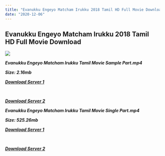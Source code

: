 ```yaml
---
title: "Evanukku Engeyo Matcham Irukku 2018 Tamil HD Full Movie Download Evanukku Engeyo Matcham Irukku Tamil HD Movie Download"
date: "2020-12-06"
---
```


## Evanukku Engeyo Matcham Irukku 2018 Tamil HD Full Movie Download 

![](https://images.moviebuff.com/28dd34f3-4aa6-4211-92a0-ce16acad2b63?w=1000)

**_Evanukku Engeyo Matcham Irukku Tamil Movie Sample Part.mp4_**

**_Size: 2.16mb_**

**_[Download Server 1](http://b8.wetransfer.vip/files/Tamil{525e4ed8fa01f01a9103e1e2d0de788082fff3ddd3718eaf08f87fc8fd9b0ee6}20Movies/Tamil{525e4ed8fa01f01a9103e1e2d0de788082fff3ddd3718eaf08f87fc8fd9b0ee6}202018{525e4ed8fa01f01a9103e1e2d0de788082fff3ddd3718eaf08f87fc8fd9b0ee6}20Movies/Evanukku{525e4ed8fa01f01a9103e1e2d0de788082fff3ddd3718eaf08f87fc8fd9b0ee6}20Engeyo{525e4ed8fa01f01a9103e1e2d0de788082fff3ddd3718eaf08f87fc8fd9b0ee6}20Matcham{525e4ed8fa01f01a9103e1e2d0de788082fff3ddd3718eaf08f87fc8fd9b0ee6}20Irukku{525e4ed8fa01f01a9103e1e2d0de788082fff3ddd3718eaf08f87fc8fd9b0ee6}20(2018)/Evanukku{525e4ed8fa01f01a9103e1e2d0de788082fff3ddd3718eaf08f87fc8fd9b0ee6}20Engeyo{525e4ed8fa01f01a9103e1e2d0de788082fff3ddd3718eaf08f87fc8fd9b0ee6}20Matcham{525e4ed8fa01f01a9103e1e2d0de788082fff3ddd3718eaf08f87fc8fd9b0ee6}20Irukku{525e4ed8fa01f01a9103e1e2d0de788082fff3ddd3718eaf08f87fc8fd9b0ee6}20(2018){525e4ed8fa01f01a9103e1e2d0de788082fff3ddd3718eaf08f87fc8fd9b0ee6}20Proper{525e4ed8fa01f01a9103e1e2d0de788082fff3ddd3718eaf08f87fc8fd9b0ee6}20HDRip/Evanukku{525e4ed8fa01f01a9103e1e2d0de788082fff3ddd3718eaf08f87fc8fd9b0ee6}20Engeyo{525e4ed8fa01f01a9103e1e2d0de788082fff3ddd3718eaf08f87fc8fd9b0ee6}20Matcham{525e4ed8fa01f01a9103e1e2d0de788082fff3ddd3718eaf08f87fc8fd9b0ee6}20Irukku{525e4ed8fa01f01a9103e1e2d0de788082fff3ddd3718eaf08f87fc8fd9b0ee6}20(2018){525e4ed8fa01f01a9103e1e2d0de788082fff3ddd3718eaf08f87fc8fd9b0ee6}20Sample{525e4ed8fa01f01a9103e1e2d0de788082fff3ddd3718eaf08f87fc8fd9b0ee6}20(640x360).mp4)_**

**_[  
](http://b8.wetransfer.vip/files/Tamil{525e4ed8fa01f01a9103e1e2d0de788082fff3ddd3718eaf08f87fc8fd9b0ee6}20Movies/Tamil{525e4ed8fa01f01a9103e1e2d0de788082fff3ddd3718eaf08f87fc8fd9b0ee6}202018{525e4ed8fa01f01a9103e1e2d0de788082fff3ddd3718eaf08f87fc8fd9b0ee6}20Movies/Evanukku{525e4ed8fa01f01a9103e1e2d0de788082fff3ddd3718eaf08f87fc8fd9b0ee6}20Engeyo{525e4ed8fa01f01a9103e1e2d0de788082fff3ddd3718eaf08f87fc8fd9b0ee6}20Matcham{525e4ed8fa01f01a9103e1e2d0de788082fff3ddd3718eaf08f87fc8fd9b0ee6}20Irukku{525e4ed8fa01f01a9103e1e2d0de788082fff3ddd3718eaf08f87fc8fd9b0ee6}20(2018)/Evanukku{525e4ed8fa01f01a9103e1e2d0de788082fff3ddd3718eaf08f87fc8fd9b0ee6}20Engeyo{525e4ed8fa01f01a9103e1e2d0de788082fff3ddd3718eaf08f87fc8fd9b0ee6}20Matcham{525e4ed8fa01f01a9103e1e2d0de788082fff3ddd3718eaf08f87fc8fd9b0ee6}20Irukku{525e4ed8fa01f01a9103e1e2d0de788082fff3ddd3718eaf08f87fc8fd9b0ee6}20(2018){525e4ed8fa01f01a9103e1e2d0de788082fff3ddd3718eaf08f87fc8fd9b0ee6}20Proper{525e4ed8fa01f01a9103e1e2d0de788082fff3ddd3718eaf08f87fc8fd9b0ee6}20HDRip/Evanukku{525e4ed8fa01f01a9103e1e2d0de788082fff3ddd3718eaf08f87fc8fd9b0ee6}20Engeyo{525e4ed8fa01f01a9103e1e2d0de788082fff3ddd3718eaf08f87fc8fd9b0ee6}20Matcham{525e4ed8fa01f01a9103e1e2d0de788082fff3ddd3718eaf08f87fc8fd9b0ee6}20Irukku{525e4ed8fa01f01a9103e1e2d0de788082fff3ddd3718eaf08f87fc8fd9b0ee6}20(2018){525e4ed8fa01f01a9103e1e2d0de788082fff3ddd3718eaf08f87fc8fd9b0ee6}20Sample{525e4ed8fa01f01a9103e1e2d0de788082fff3ddd3718eaf08f87fc8fd9b0ee6}20(640x360).mp4)_**

**_[Download Server 2](http://b8.wetransfer.vip/files/Tamil{525e4ed8fa01f01a9103e1e2d0de788082fff3ddd3718eaf08f87fc8fd9b0ee6}20Movies/Tamil{525e4ed8fa01f01a9103e1e2d0de788082fff3ddd3718eaf08f87fc8fd9b0ee6}202018{525e4ed8fa01f01a9103e1e2d0de788082fff3ddd3718eaf08f87fc8fd9b0ee6}20Movies/Evanukku{525e4ed8fa01f01a9103e1e2d0de788082fff3ddd3718eaf08f87fc8fd9b0ee6}20Engeyo{525e4ed8fa01f01a9103e1e2d0de788082fff3ddd3718eaf08f87fc8fd9b0ee6}20Matcham{525e4ed8fa01f01a9103e1e2d0de788082fff3ddd3718eaf08f87fc8fd9b0ee6}20Irukku{525e4ed8fa01f01a9103e1e2d0de788082fff3ddd3718eaf08f87fc8fd9b0ee6}20(2018)/Evanukku{525e4ed8fa01f01a9103e1e2d0de788082fff3ddd3718eaf08f87fc8fd9b0ee6}20Engeyo{525e4ed8fa01f01a9103e1e2d0de788082fff3ddd3718eaf08f87fc8fd9b0ee6}20Matcham{525e4ed8fa01f01a9103e1e2d0de788082fff3ddd3718eaf08f87fc8fd9b0ee6}20Irukku{525e4ed8fa01f01a9103e1e2d0de788082fff3ddd3718eaf08f87fc8fd9b0ee6}20(2018){525e4ed8fa01f01a9103e1e2d0de788082fff3ddd3718eaf08f87fc8fd9b0ee6}20Proper{525e4ed8fa01f01a9103e1e2d0de788082fff3ddd3718eaf08f87fc8fd9b0ee6}20HDRip/Evanukku{525e4ed8fa01f01a9103e1e2d0de788082fff3ddd3718eaf08f87fc8fd9b0ee6}20Engeyo{525e4ed8fa01f01a9103e1e2d0de788082fff3ddd3718eaf08f87fc8fd9b0ee6}20Matcham{525e4ed8fa01f01a9103e1e2d0de788082fff3ddd3718eaf08f87fc8fd9b0ee6}20Irukku{525e4ed8fa01f01a9103e1e2d0de788082fff3ddd3718eaf08f87fc8fd9b0ee6}20(2018){525e4ed8fa01f01a9103e1e2d0de788082fff3ddd3718eaf08f87fc8fd9b0ee6}20Sample{525e4ed8fa01f01a9103e1e2d0de788082fff3ddd3718eaf08f87fc8fd9b0ee6}20(640x360).mp4)_**

**_Evanukku Engeyo Matcham Irukku Tamil Movie Single Part.mp4_**

**_Size: 525.26mb_**

**_[Download Server 1](http://b8.wetransfer.vip/files/Tamil{525e4ed8fa01f01a9103e1e2d0de788082fff3ddd3718eaf08f87fc8fd9b0ee6}20Movies/Tamil{525e4ed8fa01f01a9103e1e2d0de788082fff3ddd3718eaf08f87fc8fd9b0ee6}202018{525e4ed8fa01f01a9103e1e2d0de788082fff3ddd3718eaf08f87fc8fd9b0ee6}20Movies/Evanukku{525e4ed8fa01f01a9103e1e2d0de788082fff3ddd3718eaf08f87fc8fd9b0ee6}20Engeyo{525e4ed8fa01f01a9103e1e2d0de788082fff3ddd3718eaf08f87fc8fd9b0ee6}20Matcham{525e4ed8fa01f01a9103e1e2d0de788082fff3ddd3718eaf08f87fc8fd9b0ee6}20Irukku{525e4ed8fa01f01a9103e1e2d0de788082fff3ddd3718eaf08f87fc8fd9b0ee6}20(2018)/Evanukku{525e4ed8fa01f01a9103e1e2d0de788082fff3ddd3718eaf08f87fc8fd9b0ee6}20Engeyo{525e4ed8fa01f01a9103e1e2d0de788082fff3ddd3718eaf08f87fc8fd9b0ee6}20Matcham{525e4ed8fa01f01a9103e1e2d0de788082fff3ddd3718eaf08f87fc8fd9b0ee6}20Irukku{525e4ed8fa01f01a9103e1e2d0de788082fff3ddd3718eaf08f87fc8fd9b0ee6}20(2018){525e4ed8fa01f01a9103e1e2d0de788082fff3ddd3718eaf08f87fc8fd9b0ee6}20Proper{525e4ed8fa01f01a9103e1e2d0de788082fff3ddd3718eaf08f87fc8fd9b0ee6}20HDRip/Evanukku{525e4ed8fa01f01a9103e1e2d0de788082fff3ddd3718eaf08f87fc8fd9b0ee6}20Engeyo{525e4ed8fa01f01a9103e1e2d0de788082fff3ddd3718eaf08f87fc8fd9b0ee6}20Matcham{525e4ed8fa01f01a9103e1e2d0de788082fff3ddd3718eaf08f87fc8fd9b0ee6}20Irukku{525e4ed8fa01f01a9103e1e2d0de788082fff3ddd3718eaf08f87fc8fd9b0ee6}20(2018){525e4ed8fa01f01a9103e1e2d0de788082fff3ddd3718eaf08f87fc8fd9b0ee6}20Single{525e4ed8fa01f01a9103e1e2d0de788082fff3ddd3718eaf08f87fc8fd9b0ee6}20Part{525e4ed8fa01f01a9103e1e2d0de788082fff3ddd3718eaf08f87fc8fd9b0ee6}20(640x360).mp4)_**

**_[  
](http://b8.wetransfer.vip/files/Tamil{525e4ed8fa01f01a9103e1e2d0de788082fff3ddd3718eaf08f87fc8fd9b0ee6}20Movies/Tamil{525e4ed8fa01f01a9103e1e2d0de788082fff3ddd3718eaf08f87fc8fd9b0ee6}202018{525e4ed8fa01f01a9103e1e2d0de788082fff3ddd3718eaf08f87fc8fd9b0ee6}20Movies/Evanukku{525e4ed8fa01f01a9103e1e2d0de788082fff3ddd3718eaf08f87fc8fd9b0ee6}20Engeyo{525e4ed8fa01f01a9103e1e2d0de788082fff3ddd3718eaf08f87fc8fd9b0ee6}20Matcham{525e4ed8fa01f01a9103e1e2d0de788082fff3ddd3718eaf08f87fc8fd9b0ee6}20Irukku{525e4ed8fa01f01a9103e1e2d0de788082fff3ddd3718eaf08f87fc8fd9b0ee6}20(2018)/Evanukku{525e4ed8fa01f01a9103e1e2d0de788082fff3ddd3718eaf08f87fc8fd9b0ee6}20Engeyo{525e4ed8fa01f01a9103e1e2d0de788082fff3ddd3718eaf08f87fc8fd9b0ee6}20Matcham{525e4ed8fa01f01a9103e1e2d0de788082fff3ddd3718eaf08f87fc8fd9b0ee6}20Irukku{525e4ed8fa01f01a9103e1e2d0de788082fff3ddd3718eaf08f87fc8fd9b0ee6}20(2018){525e4ed8fa01f01a9103e1e2d0de788082fff3ddd3718eaf08f87fc8fd9b0ee6}20Proper{525e4ed8fa01f01a9103e1e2d0de788082fff3ddd3718eaf08f87fc8fd9b0ee6}20HDRip/Evanukku{525e4ed8fa01f01a9103e1e2d0de788082fff3ddd3718eaf08f87fc8fd9b0ee6}20Engeyo{525e4ed8fa01f01a9103e1e2d0de788082fff3ddd3718eaf08f87fc8fd9b0ee6}20Matcham{525e4ed8fa01f01a9103e1e2d0de788082fff3ddd3718eaf08f87fc8fd9b0ee6}20Irukku{525e4ed8fa01f01a9103e1e2d0de788082fff3ddd3718eaf08f87fc8fd9b0ee6}20(2018){525e4ed8fa01f01a9103e1e2d0de788082fff3ddd3718eaf08f87fc8fd9b0ee6}20Single{525e4ed8fa01f01a9103e1e2d0de788082fff3ddd3718eaf08f87fc8fd9b0ee6}20Part{525e4ed8fa01f01a9103e1e2d0de788082fff3ddd3718eaf08f87fc8fd9b0ee6}20(640x360).mp4)_**

**_[Download Server 2](http://b8.wetransfer.vip/files/Tamil{525e4ed8fa01f01a9103e1e2d0de788082fff3ddd3718eaf08f87fc8fd9b0ee6}20Movies/Tamil{525e4ed8fa01f01a9103e1e2d0de788082fff3ddd3718eaf08f87fc8fd9b0ee6}202018{525e4ed8fa01f01a9103e1e2d0de788082fff3ddd3718eaf08f87fc8fd9b0ee6}20Movies/Evanukku{525e4ed8fa01f01a9103e1e2d0de788082fff3ddd3718eaf08f87fc8fd9b0ee6}20Engeyo{525e4ed8fa01f01a9103e1e2d0de788082fff3ddd3718eaf08f87fc8fd9b0ee6}20Matcham{525e4ed8fa01f01a9103e1e2d0de788082fff3ddd3718eaf08f87fc8fd9b0ee6}20Irukku{525e4ed8fa01f01a9103e1e2d0de788082fff3ddd3718eaf08f87fc8fd9b0ee6}20(2018)/Evanukku{525e4ed8fa01f01a9103e1e2d0de788082fff3ddd3718eaf08f87fc8fd9b0ee6}20Engeyo{525e4ed8fa01f01a9103e1e2d0de788082fff3ddd3718eaf08f87fc8fd9b0ee6}20Matcham{525e4ed8fa01f01a9103e1e2d0de788082fff3ddd3718eaf08f87fc8fd9b0ee6}20Irukku{525e4ed8fa01f01a9103e1e2d0de788082fff3ddd3718eaf08f87fc8fd9b0ee6}20(2018){525e4ed8fa01f01a9103e1e2d0de788082fff3ddd3718eaf08f87fc8fd9b0ee6}20Proper{525e4ed8fa01f01a9103e1e2d0de788082fff3ddd3718eaf08f87fc8fd9b0ee6}20HDRip/Evanukku{525e4ed8fa01f01a9103e1e2d0de788082fff3ddd3718eaf08f87fc8fd9b0ee6}20Engeyo{525e4ed8fa01f01a9103e1e2d0de788082fff3ddd3718eaf08f87fc8fd9b0ee6}20Matcham{525e4ed8fa01f01a9103e1e2d0de788082fff3ddd3718eaf08f87fc8fd9b0ee6}20Irukku{525e4ed8fa01f01a9103e1e2d0de788082fff3ddd3718eaf08f87fc8fd9b0ee6}20(2018){525e4ed8fa01f01a9103e1e2d0de788082fff3ddd3718eaf08f87fc8fd9b0ee6}20Single{525e4ed8fa01f01a9103e1e2d0de788082fff3ddd3718eaf08f87fc8fd9b0ee6}20Part{525e4ed8fa01f01a9103e1e2d0de788082fff3ddd3718eaf08f87fc8fd9b0ee6}20(640x360).mp4)_**
